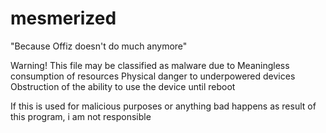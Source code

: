 # mesmerized
"Because Offiz doesn't do much anymore"

Warning!
This file may be classified as malware due to
Meaningless consumption of resources
Physical danger to underpowered devices
Obstruction of the ability to use the device until reboot

If this is used for malicious purposes or anything bad happens as result of this program, i am not responsible
